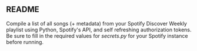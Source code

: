 ## README
Compile a list of all songs (+ metadata) from your Spotify Discover Weekly playlist using Python, Spotify's API, and self refreshing authorization tokens. Be sure to fill in the required values for *secrets.py* for your Spotify instance before running.
